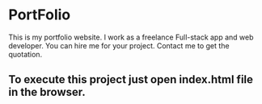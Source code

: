 # PortFolio
This is my portfolio website. I work as a freelance Full-stack app and web developer. You can hire me for your project. Contact me to get the quotation.
## To execute this project just open index.html file in the browser.
